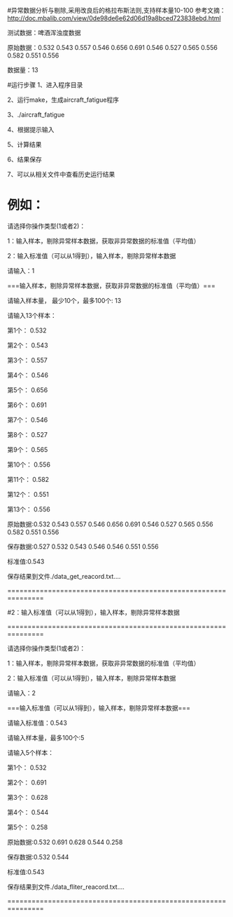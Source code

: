 #异常数据分析与剔除,采用改良后的格拉布斯法则,支持样本量10-100
参考文摘：http://doc.mbalib.com/view/0de98de6e62d06d19a8bced723838ebd.html

测试数据：啤酒浑浊度数据

原始数据：0.532 0.543 0.557 0.546 0.656 0.691 0.546 0.527 0.565 0.556 0.582 0.551 0.556

数据量：13 

#运行步骤
1、进入程序目录

2、运行make，生成aircraft_fatigue程序

3、./aircraft_fatigue

4、根据提示输入

5、计算结果

6、结果保存

7、可以从相关文件中查看历史运行结果

例如：
===============================================================

请选择你操作类型(1或者2)：

1：输入样本，剔除异常样本数据，获取非异常数据的标准值（平均值）

2：输入标准值（可以从1得到），输入样本，剔除异常样本数据

请输入：1

===输入样本，剔除异常样本数据，获取非异常数据的标准值（平均值）===

请输入样本量， 最少10个，最多100个: 13

请输入13个样本：

第1个： 0.532

第2个： 0.543

第3个： 0.557

第4个： 0.546

第5个： 0.656

第6个： 0.691

第7个： 0.546

第8个： 0.527

第9个： 0.565

第10个： 0.556

第11个： 0.582

第12个： 0.551

第13个： 0.556

原始数据:0.532 0.543 0.557 0.546 0.656 0.691 0.546 0.527 0.565 0.556 0.582 0.551 0.556 

保存数据:0.527 0.532 0.543 0.546 0.546 0.551 0.556 

标准值:0.543

保存结果到文件./data_get_reacord.txt....

===============================================================

#2：输入标准值（可以从1得到），输入样本，剔除异常样本数据

===============================================================

请选择你操作类型(1或者2)：

1：输入样本，剔除异常样本数据，获取非异常数据的标准值（平均值）

2：输入标准值（可以从1得到），输入样本，剔除异常样本数据

请输入：2

===输入标准值（可以从1得到），输入样本，剔除异常样本数据===

请输入标准值：0.543

请输入样本量，最多100个:5

请输入5个样本：

第1个： 0.532

第2个： 0.691

第3个： 0.628

第4个： 0.544

第5个： 0.258

原始数据:0.532 0.691 0.628 0.544 0.258

保存数据:0.532 0.544 

标准值:0.543

保存结果到文件./data_fliter_reacord.txt....

===============================================================
